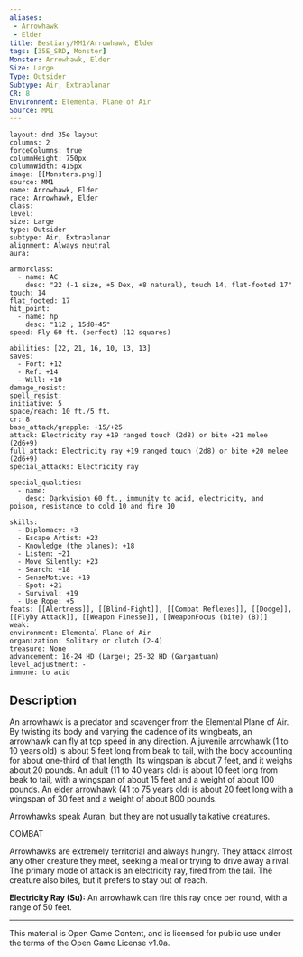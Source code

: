 ```yaml
---
aliases:
 - Arrowhawk
 - Elder
title: Bestiary/MM1/Arrowhawk, Elder
tags: [35E_SRD, Monster]
Monster: Arrowhawk, Elder
Size: Large
Type: Outsider
Subtype: Air, Extraplanar
CR: 8
Environnent: Elemental Plane of Air
Source: MM1
---
```


```statblock
layout: dnd 35e layout
columns: 2
forceColumns: true
columnHeight: 750px
columnWidth: 415px
image: [[Monsters.png]]
source: MM1
name: Arrowhawk, Elder
race: Arrowhawk, Elder
class: 
level: 
size: Large
type: Outsider
subtype: Air, Extraplanar
alignment: Always neutral
aura: 

armorclass:
  - name: AC
    desc: "22 (-1 size, +5 Dex, +8 natural), touch 14, flat-footed 17"
touch: 14
flat_footed: 17
hit_point:
  - name: hp
    desc: "112 ; 15d8+45"
speed: Fly 60 ft. (perfect) (12 squares)

abilities: [22, 21, 16, 10, 13, 13]
saves:
  - Fort: +12
  - Ref: +14
  - Will: +10
damage_resist: 
spell_resist: 
initiative: 5
space/reach: 10 ft./5 ft.
cr: 8
base_attack/grapple: +15/+25
attack: Electricity ray +19 ranged touch (2d8) or bite +21 melee (2d6+9)
full_attack: Electricity ray +19 ranged touch (2d8) or bite +20 melee (2d6+9)
special_attacks: Electricity ray

special_qualities:
  - name: 
    desc: Darkvision 60 ft., immunity to acid, electricity, and poison, resistance to cold 10 and fire 10

skills:
  - Diplomacy: +3
  - Escape Artist: +23
  - Knowledge (the planes): +18
  - Listen: +21
  - Move Silently: +23
  - Search: +18
  - SenseMotive: +19
  - Spot: +21
  - Survival: +19
  - Use Rope: +5
feats: [[Alertness]], [[Blind-Fight]], [[Combat Reflexes]], [[Dodge]], [[Flyby Attack]], [[Weapon Finesse]], [[WeaponFocus (bite) (B)]]
weak: 
environment: Elemental Plane of Air
organization: Solitary or clutch (2-4)
treasure: None
advancement: 16-24 HD (Large); 25-32 HD (Gargantuan)
level_adjustment: -
immune: to acid
```

## Description

<p>An arrowhawk is a predator and scavenger from the Elemental Plane of Air. By twisting its body and varying the cadence of its wingbeats, an arrowhawk can fly at top speed in any direction. A juvenile arrowhawk (1 to 10 years old) is about 5 feet long from beak to tail, with the body accounting for about one-third of that length. Its wingspan is about 7 feet, and it weighs about 20 pounds. An adult (11 to 40 years old) is about 10 feet long from beak to tail, with a wingspan of about 15 feet and a weight of about 100 pounds. An elder arrowhawk (41 to 75 years old) is about 20 feet long with a wingspan of 30 feet and a weight of about 800 pounds.</p>
<p>Arrowhawks speak Auran, but they are not usually talkative creatures.</p>
<p>COMBAT</p>
<p>Arrowhawks are extremely territorial and always hungry. They attack almost any other creature they meet, seeking a meal or trying to drive away a rival. The primary mode of attack is an electricity ray, fired from the tail. The creature also bites, but it prefers to stay out of reach.</p>
<p>
            <b>Electricity Ray (Su):</b> An arrowhawk can fire this ray once per round, with a range of 50 feet.</p>

---

This material is Open Game Content, and is licensed for public use under
the terms of the Open Game License v1.0a.
